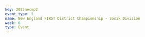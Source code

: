 ```yaml
---
key: 2025necmp2
event_type: 5
name: New England FIRST District Championship - Sosik Division
week: 6
type: Event
---
```

